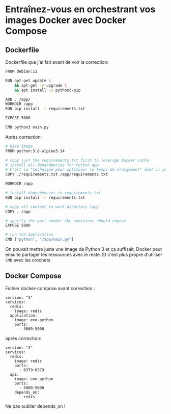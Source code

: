 # Entraînez-vous en orchestrant vos images Docker avec Docker Compose

## Dockerfile

Dockerfile que j'ai fait avant de voir la correction:

```bash
FROM debian:11

RUN apt-get update \
    && apt-get -y upgrade \
    && apt install -y python3-pip

ADD . /app/
WORKDIR /app
RUN pip install -r requirements.txt

EXPOSE 5000

CMD python3 main.py
```

Après correction:

```bash
# base image
FROM python:3.8-alpine3.14

# copy just the requirements.txt first to leverage Docker cache
# install all dependencies for Python app
# C'est la "technique pour optimiser le temps de chargement" dont il parlait quelques chapitres plus tôt btw
COPY ./requirements.txt /app/requirements.txt

WORKDIR /app

# install dependencies in requirements.txt
RUN pip install -r requirements.txt

# copy all content to work directory /app
COPY . /app

# specify the port number the container should expose
EXPOSE 5000

# run the application
CMD ["python", "/app/main.py"]
```

On pouvait mettre juste une image de Python 3 et ça suffisait, Docker peut ensuite partager les ressources avec le reste.
Et c'est plus propre d'utiliser `CMD` avec les crochets

## Docker Compose

Fichier docker-compose avant correction :

```YML
version: "3"
services:
  redis:
    image: redis
  application:
    image: exo-python
    ports:
      - 5000:5000
```

après correction:

```YML
version: "3"
services:
  redis:
    image: redis
    ports:
      - 6379:6379
  api:
    image: exo-python
    ports:
      - 5000:5000
    depends_on:
      - redis
```

Ne pas oublier depends_on !
